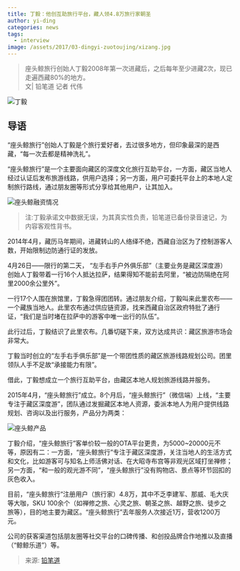 ```yaml
---
title: 丁毅：他创互助旅行平台，藏人领4.8万旅行家朝圣
author: yi-ding
categories: news
tags:
  - interview
image: /assets/2017/03-dingyi-zuotoujing/xizang.jpg
---
```


> 座头鲸旅行创始人丁毅2008年第一次进藏后，之后每年至少进藏2次，现已走遍西藏80%的地方。  
> 文| 铅笔道 记者 代伟

![丁毅](/assets/2017/03-dingyi-zuotoujing/dingyi.jpg)

## 导语

“座头鲸旅行”创始人丁毅是个旅行爱好者，去过很多地方，但印象最深的是西藏，“每一次去都是精神洗礼”。

“座头鲸旅行”是一个主要面向藏区的深度文化旅行互助平台，一方面，藏区当地人经过认证后发布旅游线路，供用户选择；另一方面，用户可委托平台上的本地人定制旅行路线，通过朋友圈等形式分享给其他用户，让其加入。

![座头鲸融资情况](/assets/2017/03-dingyi-zuotoujing/fund-raising-table.jpg)

> 注:丁毅承诺文中数据无误，为其真实性负责，铅笔道已备份录音速记，为内容客观性背书。

2014年4月，藏历马年期间，进藏转山的人络绎不绝，西藏自治区为了控制游客人数，开始限制边防通行证的发放。

4月26日——限行的第二天， “左手右手户外俱乐部”（主要业务是藏区深度游）创始人丁毅带着一行16个人抵达拉萨，结果得知不能前去阿里，“被边防隔绝在阿里2000余公里外”。

一行17个人围在旅馆里，丁毅急得团团转。通过朋友介绍，丁毅叫来此里农布——一个藏族当地人。此里农布通过供应链资源，找来西藏自治区政府特批了通行证，“我们是当时堵在拉萨中的游客中唯一出行的队伍”。

此行过后，丁毅结识了此里农布。几番切磋下来，双方达成共识：藏区旅游市场会非常大。

丁毅当时创立的“左手右手俱乐部”是一个带团性质的藏区旅游线路规划公司。团里领队人手不足故“承接能力有限”。

借此，丁毅想成立一个旅行互助平台，由藏区本地人规划旅游线路并服务。

2015年4月，“座头鲸旅行”成立。8个月后，“座头鲸旅行”（微信端）上线，“主要专注于藏区深度游”，团队通过发掘藏区本地人资源，委派本地人为用户提供线路规划、咨询以及出行服务，产品分为两类：

![座头鲸产品](/assets/2017/03-dingyi-zuotoujing/product.jpg)


丁毅介绍，“座头鲸旅行”客单价较一般的OTA平台更贵，为5000~20000元不等，原因有二：一方面，“座头鲸旅行”专注于藏区深度游，关注当地人的生活方式和文化，比如游客可与知名上师活佛对话、在大昭寺布宫等非观光区域打坐禅修；另一方面，“和一般的观光游不同”，“座头鲸旅行”没有购物店、景点等环节回扣的灰色收入。

目前，“座头鲸旅行”注册用户（旅行家）4.8万，其中不乏李建军、那威、毛大庆等大咖，SKU 100余个（如禅修之旅、心灵之旅、朝圣之旅、越野之旅、徒步之旅等），目的地主要为藏区。“座头鲸旅行”去年服务人次接近1万，营收1200万元。

公司的获客渠道包括朋友圈等社交平台的口碑传播、和创投品牌合作地推以及直播（“鲸鲸乐道”）等。

> 来源: [铅笔道](https://www.pencilnews.cn/p/13128.html)
